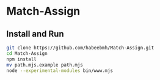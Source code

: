 # Match-Assign

## Install and Run

```bash
git clone https://github.com/habeebmh/Match-Assign.git
cd Match-Assign
npm install
mv path.mjs.example path.mjs
node --experimental-modules bin/www.mjs
```